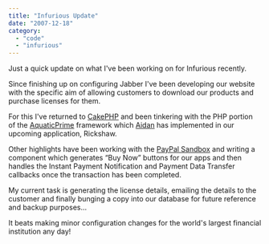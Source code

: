 ```yaml
---
title: "Infurious Update"
date: "2007-12-18"
category:
  - "code"
  - "infurious"
---
```


Just a quick update on what I've been working on for Infurious recently.

Since finishing up on configuring Jabber I've been developing our website with the specific aim of allowing customers to download our products and purchase licenses for them.

For this I've returned to [CakePHP](http://cakephp.org/) and been tinkering with the PHP portion of the [AquaticPrime](http://aquaticmac.com/) framework which [Aidan](http://godswearhats.com/) has implemented in our upcoming application, Rickshaw.

Other highlights have been working with the [PayPal Sandbox](https://developer.paypal.com/) and writing a component which generates “Buy Now” buttons for our apps and then handles the Instant Payment Notification and Payment Data Transfer callbacks once the transaction has been completed.

My current task is generating the license details, emailing the details to the customer and finally bunging a copy into our database for future reference and backup purposes...

It beats making minor configuration changes for the world's largest financial institution any day!
